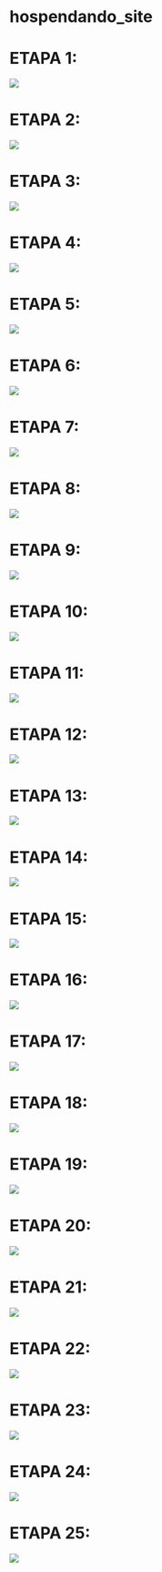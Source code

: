 # hospendando_site

# ETAPA 1:



<div align="left">
  <img src="https://github.com/WenkerI/hospendando_site/blob/main/1.png"\>
</div>

# ETAPA 2:



<div align="left">
  <img src="https://github.com/WenkerI/hospendando_site/blob/main/1.5.png"\>
</div>

# ETAPA 3:



<div align="left">
  <img src="https://github.com/WenkerI/hospendando_site/blob/main/2.png"\>
</div>

# ETAPA 4:



<div align="left">
  <img src="https://github.com/WenkerI/hospendando_site/blob/main/3.png"\>
</div>

# ETAPA 5:



<div align="left">
  <img src="https://github.com/WenkerI/hospendando_site/blob/main/4.png"\>
</div>

# ETAPA 6:



<div align="left">
  <img src="https://github.com/WenkerI/hospendando_site/blob/main/5.png"\>
</div>

# ETAPA 7:



<div align="left">
  <img src="https://github.com/WenkerI/hospendando_site/blob/main/6.png"\>
</div>

# ETAPA 8:



<div align="left">
  <img src="https://github.com/WenkerI/hospendando_site/blob/main/7.png"\>
</div>

# ETAPA 9:



<div align="left">
  <img src="https://github.com/WenkerI/hospendando_site/blob/main/8.png"\>
</div>

# ETAPA 10:



<div align="left">
  <img src="https://github.com/WenkerI/hospendando_site/blob/main/9.png"\>
</div>

# ETAPA 11:



<div align="left">
  <img src="https://github.com/WenkerI/hospendando_site/blob/main/10.png"\>
</div>

# ETAPA 12:



<div align="left">
  <img src="https://github.com/WenkerI/hospendando_site/blob/main/11.png"\>
</div>

# ETAPA 13:



<div align="left">
  <img src="https://github.com/WenkerI/hospendando_site/blob/main/12.png"\>
</div>

# ETAPA 14:



<div align="left">
  <img src="https://github.com/WenkerI/hospendando_site/blob/main/13.png"\>
</div>

# ETAPA 15:



<div align="left">
  <img src="https://github.com/WenkerI/hospendando_site/blob/main/14.png"\>
</div>

# ETAPA 16:



<div align="left">
  <img src="https://github.com/WenkerI/hospendando_site/blob/main/15.png"\>
</div>

# ETAPA 17:



<div align="left">
  <img src="https://github.com/WenkerI/hospendando_site/blob/main/16.png"\>
</div>

# ETAPA 18:



<div align="left">
  <img src="https://github.com/WenkerI/hospendando_site/blob/main/17.png"\>
</div>

# ETAPA 19:



<div align="left">
  <img src="https://github.com/WenkerI/hospendando_site/blob/main/18.png"\>
</div>

# ETAPA 20:



<div align="left">
  <img src="https://github.com/WenkerI/hospendando_site/blob/main/19.png"\>
</div>

# ETAPA 21:



<div align="left">
  <img src="https://github.com/WenkerI/hospendando_site/blob/main/20.png"\>
</div>

# ETAPA 22:



<div align="left">
  <img src="https://github.com/WenkerI/hospendando_site/blob/main/21.png"\>
</div>

# ETAPA 23:



<div align="left">
  <img src="https://github.com/WenkerI/hospendando_site/blob/main/22.png"\>
</div>

# ETAPA 24:



<div align="left">
  <img src="https://github.com/WenkerI/hospendando_site/blob/main/23.png"\>
</div>

# ETAPA 25:



<div align="left">
  <img src="https://github.com/WenkerI/hospendando_site/blob/main/24.png"\>
</div>



